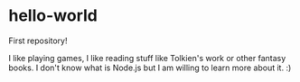 # hello-world
First repository!


I like playing games, I like reading stuff like Tolkien's work or other fantasy books. I don't know what is Node.js but I am willing to learn more about it. :)

